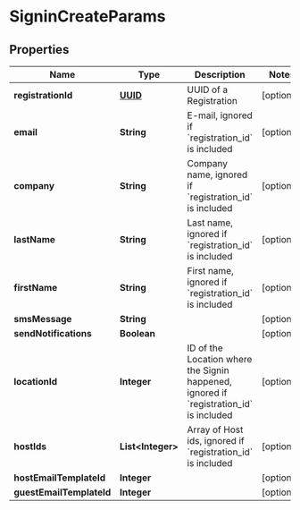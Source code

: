 

# SigninCreateParams

## Properties

Name | Type | Description | Notes
------------ | ------------- | ------------- | -------------
**registrationId** | [**UUID**](UUID.md) | UUID of a Registration |  [optional]
**email** | **String** | E-mail, ignored if &#x60;registration_id&#x60; is included |  [optional]
**company** | **String** | Company name, ignored if &#x60;registration_id&#x60; is included |  [optional]
**lastName** | **String** | Last name, ignored if &#x60;registration_id&#x60; is included |  [optional]
**firstName** | **String** | First name, ignored if &#x60;registration_id&#x60; is included |  [optional]
**smsMessage** | **String** |  |  [optional]
**sendNotifications** | **Boolean** |  |  [optional]
**locationId** | **Integer** | ID of the Location where the Signin happened, ignored if &#x60;registration_id&#x60; is included |  [optional]
**hostIds** | **List&lt;Integer&gt;** | Array of Host ids, ignored if &#x60;registration_id&#x60; is included |  [optional]
**hostEmailTemplateId** | **Integer** |  |  [optional]
**guestEmailTemplateId** | **Integer** |  |  [optional]




